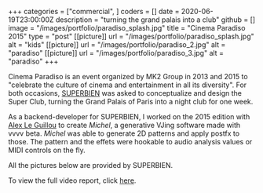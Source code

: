 +++
categories = ["commercial", ]
coders = []
date = 2020-06-19T23:00:00Z
description = "turning the grand palais into a club"
github = []
image = "/images/portfolio/paradiso_splash.jpg"
title = "Cinema Paradiso 2015"
type = "post"
[[picture]]
url = "/images/portfolio/paradiso_splash.jpg"
alt = "kids"
[[picture]]
url = "/images/portfolio/paradiso_2.jpg"
alt = "paradiso"
[[picture]]
url = "/images/portfolio/paradiso_3.jpg"
alt = "paradiso"
+++

Cinema Paradiso is an event organized by MK2 Group in 2013 and 2015 to "celebrate the culture of cinema and entertainment in all its diversity". For both occasions, [SUPERBIEN](https://www.superbien.studio/work/cinema-paradiso-superclub) was asked to conceptualize and design the Super Club, turning the Grand Palais of Paris into a night club for one week.

As a backend-developer for SUPERBIEN, I worked on the 2015 edition with [Alex Le Guillou](https://alexleguillou.com/) to create _Michel_, a generative VJing software made with vvvv beta. _Michel_ was able to generate 2D patterns and apply postfx to those. The pattern and the effets were hookable to audio analysis values or MIDI controls on the fly.

All the pictures below are provided by SUPERBIEN.

To view the full video report, click [here](https://vimeo.com/289500127).